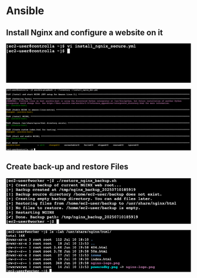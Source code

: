 # Ansible 

## Install Nginx and configure a website on it

![](img/1.createinstallnginx.png)


![](img/2.run.png)

## Create back-up and restore Files

![](img/s..png)

![](img/t.png)